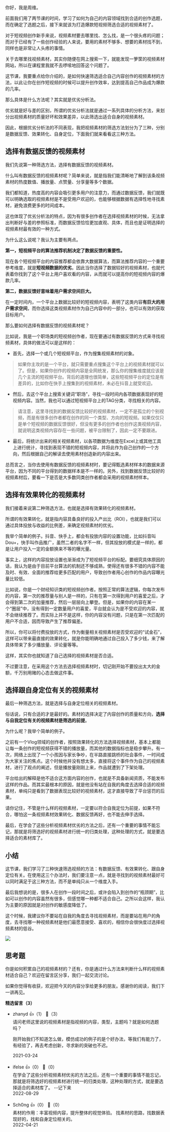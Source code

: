 你好，我是周维。

前面我们用了两节课的时间，学习了如何为自己的内容领域找到合适的创作选题，而在确定了选题之后，接下来就该为打造爆款短视频筛选合适的视频素材了。

对于短视频创作新手来说，视频素材要去哪里找、怎么找，是一个很头疼的问题；而对于已经有了一些创作经验的人来说，要用的素材不够多、想要的素材找不到，同样也是非常让人头疼的事情。

关于去哪里找视频素材，其实你随便在网上搜索一下，就能发现一箩筐的视频素材网站，所以在课程里我就不去啰嗦地回答这个问题了。

这节课，我要重点给你介绍的，是如何快速筛选适合自己内容创作的视频素材的方法，以此让你在创作短视频的时候可以提升创作效率，达到提高自己作品成为爆款的几率。

那么具体是什么方法呢？其实就是优劣分析法。

优劣就是好与差的区别，所谓的优劣分析法就是通过一系列具体的分析方法，来划分出视频素材的质量好坏和效果差异，以此筛选出适合自身的视频素材。

因此，根据优劣分析法的不同表现，我把视频素材的筛选方法划分为了三种，分别是数据反馈、效果转化、自身定位，下面我们就来看看这三种方法。

## 选择有数据反馈的视频素材

我们先说第一种筛选方法，选择有数据反馈的视频素材。

什么叫有数据反馈的视频素材呢？简单来说，就是指我们能清晰地了解到该条视频素材的热度数值、播放量、点赞量、分享量等多个数据。

我们都知道，热度高的内容会吸引更多用户的注意力，而通过数据反馈，我们就既可以明确选取的视频素材是不是受用户欢迎的，也能够根据数据有选择性地寻找素材，避免浪费更多的时间成本。

这也体现了优劣分析法的特点，因为有很多创作者在选择视频素材的时候，无法拿出判断好与差的参照标准，而数据反馈恰恰更加直观、具体，而且也是证明选择的视频素材最有效的一种方式。

为什么这么说呢？我认为主要有两点。

**第一，短视频平台的算法推荐机制决定了数据反馈的重要性。**

现在各个短视频平台的内容推荐都会依靠大数据算法，而算法推荐内容的一个重要参考维度，就是**短视频数据的优劣**。因此当你选择了数据较好的视频素材，也就代表着你找到了这个平台上用户喜欢看的内容，从而就可以提高你的短视频内容的爆款几率。

**第二，数据反馈好意味着用户需求空间巨大。**

在一定时间内，一个平台上数据比较好的短视频内容，表明了这类内容**有巨大的用户需求空间**，而你选择这类视频素材作为自己内容中的一部分，也可以有效的获取目标用户。

那么要如何选择有数据反馈的视频素材呢？

比如说，我是一个职场类的短视频创作者，现在要通过有数据反馈的方式来寻找视频素材，具体的做法可以是这样的：

- 首先，选择一个或几个短视频平台，作为搜集视频素材的对象。

> 如果你主攻的是一个平台，就只需要重点搜集这个平台上的视频素材就可以了。但是，如果你创作的视频内容是全网统发，那么你的搜集维度就应该是几个主流的短视频平台。背后的道理也很简单，这些短视频平台的定位是有差异的，比如你在快手上搜集到的视频素材，未必在抖音上就受欢迎。

- 然后，去这个平台上搜索关键词“职场”，寻找一段时间内各项数据表现好的短视频内容。当然，我也可以通过短视频平台上的TAG分类，寻找相关的内容。

> 请注意，这里寻找到的数据反馈比较好的视频素材，一定不是孤立的个别视频，而是有很多创作者都在创作的同一个类型、方向的短视频。如果仅仅只是单个短视频的数据反馈很好，但没有更多的创作者也创作这类视频内容，就说明这类视频内容存在一些问题，被平台限制了，因此一定不要跟进。

- 最后，将统计出来的相关视频素材，以各项数据为维度在Excel上或其他工具上进行统计，寻找到表现不错的短视频内容，并将此作为自己创作的一个方向，然后根据自己的解读去使用素材创造新的内容出来。

总而言之，当你去使用有数据反馈的视频素材时，要记得甄选素材样本的数据来源平台，因为不同的平台得到的数据样本是不一样的。另外，找到数据反馈比较好的视频素材后，要看一下是否是大多数同类创作者都会采用的视频素材样本。

## 选择有效果转化的视频素材

我们接着来说第二种筛选方法，也就是选择有效果转化的视频素材。

所谓的有效果转化，就是指内容具备良好的投入产出比（ROI），也就是我们可以通过具体投放与收益的比例差，来确定视频素材的优劣。

我举个简单的例子。抖音、快手上，都会有投放内容的设置功能，比如抖音叫Dou+，快手叫作品推广，虽然二者的名字不一样，但其投放的模式是一样的，都是让用户投入一定的金额换来不等的曝光量。

事实上，这样的内容投放设置也渐渐成为了短视频平台的标配。要细究具体原因的话，我认为是由于目前平台算法的机制还不够成熟，使得还有很多不错的内容不能及时、有效、全面的推荐给更多匹配的用户，导致创作者用心创作的作品内容曝光量比较低。

比如说，你是一个财经知识类的短视频创作者。按照正常的算法逻辑，你每次发布的内容，第一次的推荐量与别人是一样的，只有在第一次得到用户的喜爱之后，才会得到第二次的加量推荐，然后一层层向上攀登。但是，如果你的内容在某一个“圈层”中，没有得到一定数量用户的喜爱，平台就会认为是不受欢迎的内容，就不会继续推荐了。而实际上并不是这样，你的内容没有问题，只是在第一次匹配的用户不合适，因而导致产生了推荐偏差。

所以，你可以将付费投放的方式，作为衡量相关视频素材是否受欢迎的“试金石”，这样可以带来最直接的效果转化，就是你能明确地通过自己投入了多少钱，来了解具体带来了多少播放量、评论量等等。

这样，其实你也就知道了自己选择的视频素材是否合适。

不过要注意，在采用这个方法去选择视频素材时，切记刚开始不要投出太大的金额，千万别用赌的心态去做这件事。

## 选择跟自身定位有关的视频素材

最后一种筛选方法，就是选择与自身定位相关的视频素材。

俗话说，只有合适的才是最好的。素材的选择决定了内容创作的质量和方向，**选择与自我定位有关的视频素材是筛选的前提**。

为什么呢？我举个简单的例子。

之前有一个Vlog领域的创作者，按照效果转化的方法选择视频素材，基本上都能让每一条创作的短视频获得不错的播放量，而其他的数据指标也是稳步攀升。有一次，网络上出现了一个小孩因与家长争吵，在半路直接跳桥的社会事件，一时间成为大家关注的焦点。这个时候他并没有想太多，直接将这个事件作为自己的视频素材，进行了观点的阐述，但是播放量刚刚上来，作品就遭到了下架处理。

平台给出的解释是他不适合这方面内容的创作，也就是不具备新闻资质，不能发布这样的作品。而其实最根本的原因，就是他没有站在自我的角度去选择合适的视频素材，单纯只是看到了数据表现比较好的视频素材，这才直接导致了平台惩罚的后果。

请你记住，不管是什么样的视频素材，一定要以符合自我定位为前提，如果不符合，哪怕这一条视频素材效果转化、数据反馈再好，也不能去伸手选择。

最后，在学会了这些分析视频素材优劣的方法之后，还有一个重要的事情不能忘记，那就是将筛选好的视频素材进行统一的归类处理，这种处理的方式，就是要选择适合的素材库了。

## 小结

这节课，我们学习了三种快速筛选视频的方法：有数据反馈、有效果转化、跟自身定位有关。在使用这三个办法时，我们要注意一点，就是寻找到的视频素材最好可以同时满足于这三种方法，而不是单纯只从一个维度入手。

最后我想说的是，很多人在创作一段时间之后，或许会陷入到创作的“瓶颈期”，比如可以创作的内容虽然有很多，但感觉哪一种都不适合自己。之所以会这样，我认为主要的原因就是对创作的敏感度降低了。

这个时候，我建议你不要站在自我的角度去寻找视频素材，而是要站在用户的角度，去寻找哪一种视频素材是他们最愿意接受、喜欢的，相信你会很快度过选择视频素材的低谷。

![](https://static001.geekbang.org/resource/image/b7/4a/b73d7368d5c1b7e766cdb7f759956f4a.jpg?wh=2000%2A711)

## 思考题

你是如何积累自己的视频素材的？还有，你是通过什么方法来判断什么样的视频素材适合自己？欢迎在留言区分享，我们一起交流讨论。

如果你觉得有收获，欢迎把今天的内容分享给更多的朋友。感谢你的阅读，我们下一讲再见。
<div><strong>精选留言（3）</strong></div><ul>
<li><span>zhanyd</span> 👍（1） 💬（3）<div>请问老师这里说的视频素材是指视频的内容，类型，主题吗？就是如何选题吗？

刚开始我们不知道怎么做，模仿成功的例子的是个好办法，等我们有能力了，有经验了，再去考虑创新，寻求新的突破也不迟。</div>2021-03-24</li><br/><li><span>ifelse</span> 👍（0） 💬（0）<div>在学会了这些分析视频素材优劣的方法之后，还有一个重要的事情不能忘记，那就是将筛选好的视频素材进行统一的归类处理，这种处理的方式，就是要选择适合的素材库了。
--记下来</div>2022-08-29</li><br/><li><span>Sch0ng</span> 👍（0） 💬（0）<div>素材的作用：丰富视频内容，提升整体的视觉体验。
找素材的思路，找数据表现好的，找和自身定位相关的。</div>2022-04-21</li><br/>
</ul>
